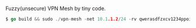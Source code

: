 

Fuzzy(unsecure) VPN Mesh by tiny code.

```go
$ go build && sudo ./vpn-mesh -net 10.1.1.2/24 -rv qwerasdfzxcv1234ppoiu
```

